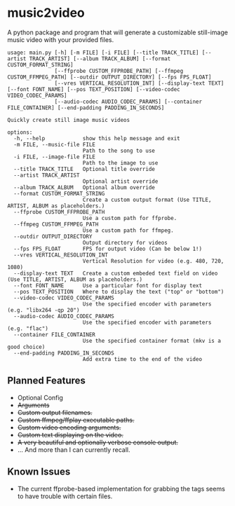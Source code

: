 # music2video
A python package and program that will generate a customizable still-image music video with your provided files.

```
usage: main.py [-h] [-m FILE] [-i FILE] [--title TRACK_TITLE] [--artist TRACK_ARTIST] [--album TRACK_ALBUM] [--format CUSTOM_FORMAT_STRING]
               [--ffprobe CUSTOM_FFPROBE_PATH] [--ffmpeg CUSTOM_FFMPEG_PATH] [--outdir OUTPUT_DIRECTORY] [--fps FPS_FLOAT]
               [--vres VERTICAL_RESOLUTION_INT] [--display-text TEXT] [--font FONT_NAME] [--pos TEXT_POSITION] [--video-codec VIDEO_CODEC_PARAMS]
               [--audio-codec AUDIO_CODEC_PARAMS] [--container FILE_CONTAINER] [--end-padding PADDING_IN_SECONDS]

Quickly create still image music videos

options:
  -h, --help            show this help message and exit
  -m FILE, --music-file FILE
                        Path to the song to use
  -i FILE, --image-file FILE
                        Path to the image to use
  --title TRACK_TITLE   Optional title override
  --artist TRACK_ARTIST
                        Optional artist override
  --album TRACK_ALBUM   Optional album override
  --format CUSTOM_FORMAT_STRING
                        Create a custom output format (Use TITLE, ARTIST, ALBUM as placeholders.)
  --ffprobe CUSTOM_FFPROBE_PATH
                        Use a custom path for ffprobe.
  --ffmpeg CUSTOM_FFMPEG_PATH
                        Use a custom path for ffmpeg.
  --outdir OUTPUT_DIRECTORY
                        Output directory for videos
  --fps FPS_FLOAT       FPS for output video (Can be below 1!)
  --vres VERTICAL_RESOLUTION_INT
                        Vertical Resolution for video (e.g. 480, 720, 1080)
  --display-text TEXT   Create a custom embeded text field on video (Use TITLE, ARTIST, ALBUM as placeholders.)
  --font FONT_NAME      Use a particular font for display text
  --pos TEXT_POSITION   Where to display the text ("top" or "bottom")
  --video-codec VIDEO_CODEC_PARAMS
                        Use the specified encoder with parameters (e.g. "libx264 -qp 20")
  --audio-codec AUDIO_CODEC_PARAMS
                        Use the specified encoder with parameters (e.g. "flac")
  --container FILE_CONTAINER
                        Use the specified container format (mkv is a good choice)
  --end-padding PADDING_IN_SECONDS
                        Add extra time to the end of the video
```

## Planned Features
- Optional Config
- ~~Arguments~~
- ~~Custom output filenames.~~
- ~~Custom ffmpeg/ffplay executable paths.~~
- ~~Custom video encoding arguments.~~
- ~~Custom text displaying on the video.~~
- ~~A very beautiful and optionally verbose console output.~~
- ... And more than I can currently recall.

## Known Issues
- The current ffprobe-based implementation for grabbing the tags seems to have trouble with certain files.